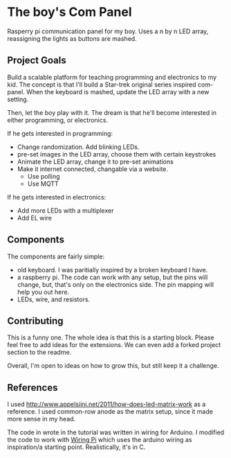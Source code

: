 # The boy's Com Panel
Rasperry pi communication panel for my boy. Uses a n by n LED array,
reassigning the lights as buttons are mashed.


## Project Goals

Build a scalable platform for teaching programming and electronics to my kid.
The concept is that I'll build a Star-trek original series inspired com-panel.
When the keyboard is mashed, update the LED array with a new setting.

Then, let the boy play with it. The dream is that he'll become interested in either
programming, or electronics.

If he gets interested in programming:

- Change randomization. Add blinking LEDs.
- pre-set images in the LED array, choose them with certain keystrokes
- Animate the LED array, change it to pre-set animations
- Make it internet connected, changable via a website.
    - Use polling
    - Use MQTT

If he gets interested in electronics:

- Add more LEDs with a multiplexer
- Add EL wire

## Components

The components are fairly simple:

- old keyboard. I was paritially inspired by a broken keyboard I have.
- a raspberry pi. The code can work with any setup, but the pins will change,
  but, that's only on the electronics side. The pin mapping will help you out here.
- LEDs, wire, and resistors.

## Contributing

This is a funny one. The whole idea is that this is a starting block.
Please feel free to add ideas for the extensions. We can even add a
forked project section to the readme.

Overall, I'm open to ideas on how to grow this, but still keep it a challenge.

## References

I used http://www.appelsiini.net/2011/how-does-led-matrix-work
as a reference. I used common-row anode as the matrix setup, since
it made more sense in my head.

The code in wrote in the tutorial was written in wiring for Arduino.
I modified the code to work with [Wiring Pi](http://wiringpi.com/) which 
uses the arduino wiring as inspiration/a starting point. Realistically,
it's in C.


